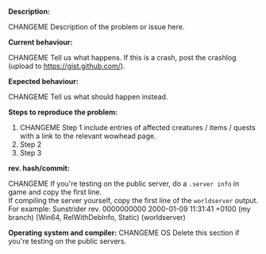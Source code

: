 <!--- (**********************************)
      (** Fill in the following fields **)
      (**********************************) --->

**Description:**

CHANGEME Description of the problem or issue here.

**Current behaviour:**

CHANGEME Tell us what happens.
If this is a crash, post the crashlog (upload to https://gist.github.com/).

**Expected behaviour:**

CHANGEME Tell us what should happen instead.

**Steps to reproduce the problem:**

1. CHANGEME Step 1 include entries of affected creatures / items / quests with a link to the relevant wowhead page.  
2. Step 2
3. Step 3

**rev. hash/commit:** 

CHANGEME
If you're testing on the public server, do a `.server info` in game and copy the first line.  
If compiling the server yourself, copy the first line of the `worldserver` output.  
For example: Sunstrider rev. 0000000000 2000-01-09 11:31:41 +0100 (my branch) (Win64, RelWithDebInfo, Static) (worldserver)

**Operating system and compiler:** CHANGEME OS
Delete this section if you're testing on the public servers.

<!--- Notes
- This template is for problem reports. For other types of report, edit it accordingly.
- For fixes containing C++ changes, create a Pull Request.
--->
